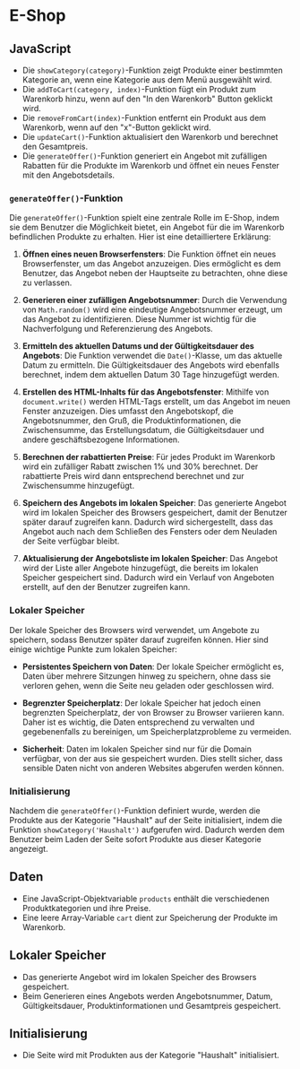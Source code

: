 # E-Shop
## JavaScript
- Die `showCategory(category)`-Funktion zeigt Produkte einer bestimmten Kategorie an, wenn eine Kategorie aus dem Menü ausgewählt wird.
- Die `addToCart(category, index)`-Funktion fügt ein Produkt zum Warenkorb hinzu, wenn auf den "In den Warenkorb" Button geklickt wird.
- Die `removeFromCart(index)`-Funktion entfernt ein Produkt aus dem Warenkorb, wenn auf den "x"-Button geklickt wird.
- Die `updateCart()`-Funktion aktualisiert den Warenkorb und berechnet den Gesamtpreis.
- Die `generateOffer()`-Funktion generiert ein Angebot mit zufälligen Rabatten für die Produkte im Warenkorb und öffnet ein neues Fenster mit den Angebotsdetails.

### `generateOffer()`-Funktion
Die `generateOffer()`-Funktion spielt eine zentrale Rolle im E-Shop, indem sie dem Benutzer die Möglichkeit bietet, ein Angebot für die im Warenkorb befindlichen Produkte zu erhalten. Hier ist eine detailliertere Erklärung:

1. **Öffnen eines neuen Browserfensters**: Die Funktion öffnet ein neues Browserfenster, um das Angebot anzuzeigen. Dies ermöglicht es dem Benutzer, das Angebot neben der Hauptseite zu betrachten, ohne diese zu verlassen.

2. **Generieren einer zufälligen Angebotsnummer**: Durch die Verwendung von `Math.random()` wird eine eindeutige Angebotsnummer erzeugt, um das Angebot zu identifizieren. Diese Nummer ist wichtig für die Nachverfolgung und Referenzierung des Angebots.

3. **Ermitteln des aktuellen Datums und der Gültigkeitsdauer des Angebots**: Die Funktion verwendet die `Date()`-Klasse, um das aktuelle Datum zu ermitteln. Die Gültigkeitsdauer des Angebots wird ebenfalls berechnet, indem dem aktuellen Datum 30 Tage hinzugefügt werden.

4. **Erstellen des HTML-Inhalts für das Angebotsfenster**: Mithilfe von `document.write()` werden HTML-Tags erstellt, um das Angebot im neuen Fenster anzuzeigen. Dies umfasst den Angebotskopf, die Angebotsnummer, den Gruß, die Produktinformationen, die Zwischensumme, das Erstellungsdatum, die Gültigkeitsdauer und andere geschäftsbezogene Informationen.

5. **Berechnen der rabattierten Preise**: Für jedes Produkt im Warenkorb wird ein zufälliger Rabatt zwischen 1% und 30% berechnet. Der rabattierte Preis wird dann entsprechend berechnet und zur Zwischensumme hinzugefügt.

6. **Speichern des Angebots im lokalen Speicher**: Das generierte Angebot wird im lokalen Speicher des Browsers gespeichert, damit der Benutzer später darauf zugreifen kann. Dadurch wird sichergestellt, dass das Angebot auch nach dem Schließen des Fensters oder dem Neuladen der Seite verfügbar bleibt.

7. **Aktualisierung der Angebotsliste im lokalen Speicher**: Das Angebot wird der Liste aller Angebote hinzugefügt, die bereits im lokalen Speicher gespeichert sind. Dadurch wird ein Verlauf von Angeboten erstellt, auf den der Benutzer zugreifen kann.

### Lokaler Speicher
Der lokale Speicher des Browsers wird verwendet, um Angebote zu speichern, sodass Benutzer später darauf zugreifen können. Hier sind einige wichtige Punkte zum lokalen Speicher:

- **Persistentes Speichern von Daten**: Der lokale Speicher ermöglicht es, Daten über mehrere Sitzungen hinweg zu speichern, ohne dass sie verloren gehen, wenn die Seite neu geladen oder geschlossen wird.

- **Begrenzter Speicherplatz**: Der lokale Speicher hat jedoch einen begrenzten Speicherplatz, der von Browser zu Browser variieren kann. Daher ist es wichtig, die Daten entsprechend zu verwalten und gegebenenfalls zu bereinigen, um Speicherplatzprobleme zu vermeiden.

- **Sicherheit**: Daten im lokalen Speicher sind nur für die Domain verfügbar, von der aus sie gespeichert wurden. Dies stellt sicher, dass sensible Daten nicht von anderen Websites abgerufen werden können.

### Initialisierung
Nachdem die `generateOffer()`-Funktion definiert wurde, werden die Produkte aus der Kategorie "Haushalt" auf der Seite initialisiert, indem die Funktion `showCategory('Haushalt')` aufgerufen wird. Dadurch werden dem Benutzer beim Laden der Seite sofort Produkte aus dieser Kategorie angezeigt.

## Daten
- Eine JavaScript-Objektvariable `products` enthält die verschiedenen Produktkategorien und ihre Preise.
- Eine leere Array-Variable `cart` dient zur Speicherung der Produkte im Warenkorb.

## Lokaler Speicher
- Das generierte Angebot wird im lokalen Speicher des Browsers gespeichert.
- Beim Generieren eines Angebots werden Angebotsnummer, Datum, Gültigkeitsdauer, Produktinformationen und Gesamtpreis gespeichert.

## Initialisierung
- Die Seite wird mit Produkten aus der Kategorie "Haushalt" initialisiert.

